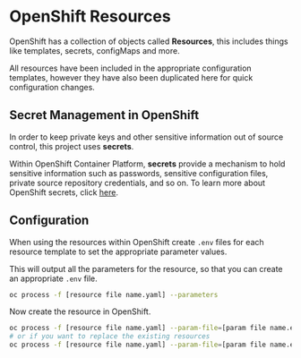 # OpenShift Resources

OpenShift has a collection of objects called **Resources**, this includes things like templates, secrets, configMaps and more.

All resources have been included in the appropriate configuration templates, however they have also been duplicated here for quick configuration changes.

## Secret Management in OpenShift

In order to keep private keys and other sensitive information out of source control, this project uses **secrets**.

Within OpenShift Container Platform, **secrets** provide a mechanism to hold sensitive information such as passwords, sensitive configuration files, private source repository credentials, and so on. To learn more about OpenShift secrets, click [here](https://docs.openshift.com/container-platform/3.11/dev_guide/secrets.html#secrets-examples).

## Configuration

When using the resources within OpenShift create `.env` files for each resource template to set the appropriate parameter values.

This will output all the parameters for the resource, so that you can create an appropriate `.env` file.

```bash
oc process -f [resource file name.yaml] --parameters
```

Now create the resource in OpenShift.

```bash
oc process -f [resource file name.yaml] --param-file=[param file name.env] | oc create --save-config=true -f -
# or if you want to replace the existing resources
oc process -f [resource file name.yaml] --param-file=[param file name.env] | oc replace --save-config=true -f -
```
